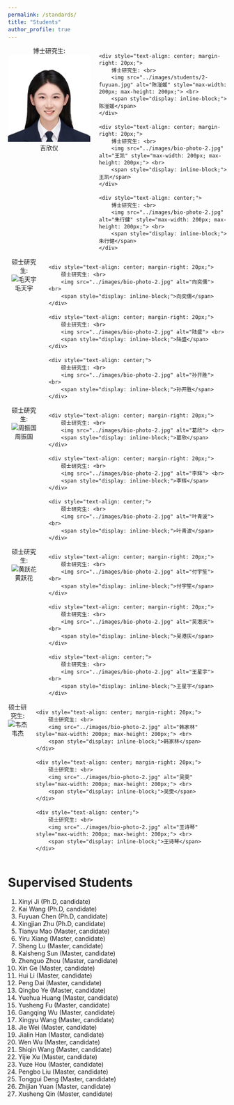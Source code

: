 ```yaml
---
permalink: /standards/
title: "Students"
author_profile: true
---
```


<div style="display: flex; justify-content: space-between;">
    <div style="text-align: center; margin-right: 20px;">
        博士研究生: <br>
        <img src="../images/students/1_xinyi.jpg" alt="吉欣仪" style="max-width: 200px; max-height: 200px;"> <br>
        <span style="display: inline-block;">吉欣仪</span>
    </div>
    
    <div style="text-align: center; margin-right: 20px;">
        博士研究生: <br>
        <img src="../images/students/2-fuyuan.jpg" alt="陈滏媛" style="max-width: 200px; max-height: 200px;"> <br>
        <span style="display: inline-block;">陈滏媛</span>
    </div>
    
    <div style="text-align: center; margin-right: 20px;">
        博士研究生: <br>
        <img src="../images/bio-photo-2.jpg" alt="王凯" style="max-width: 200px; max-height: 200px;"> <br>
        <span style="display: inline-block;">王凯</span>
    </div>
    
    <div style="text-align: center;">
        博士研究生: <br>
        <img src="../images/bio-photo-2.jpg" alt="朱行健" style="max-width: 200px; max-height: 200px;"> <br>
        <span style="display: inline-block;">朱行健</span>
    </div>
</div>



<div style="display: flex; justify-content: space-between;">
    <div style="text-align: center; margin-right: 20px;">
        硕士研究生: <br>
        <img src="../images/bio-photo-2.jpg" alt="毛天宇"> <br>
        <span style="display: inline-block;">毛天宇</span>
    </div>
    
    <div style="text-align: center; margin-right: 20px;">
        硕士研究生: <br>
        <img src="../images/bio-photo-2.jpg" alt="向奕儒"> <br>
        <span style="display: inline-block;">向奕儒</span>
    </div>
    
    <div style="text-align: center; margin-right: 20px;">
        硕士研究生: <br>
        <img src="../images/bio-photo-2.jpg" alt="陆盛"> <br>
        <span style="display: inline-block;">陆盛</span>
    </div>
    
    <div style="text-align: center;">
        硕士研究生: <br>
        <img src="../images/bio-photo-2.jpg" alt="孙开胜"> <br>
        <span style="display: inline-block;">孙开胜</span>
    </div>
</div>


<div style="display: flex; justify-content: space-between;">
    <div style="text-align: center; margin-right: 20px;">
        硕士研究生: <br>
        <img src="../images/bio-photo-2.jpg" alt="周振国"> <br>
        <span style="display: inline-block;">周振国</span>
    </div>
    
    <div style="text-align: center; margin-right: 20px;">
        硕士研究生: <br>
        <img src="../images/bio-photo-2.jpg" alt="葛欣"> <br>
        <span style="display: inline-block;">葛欣</span>
    </div>
    
    <div style="text-align: center; margin-right: 20px;">
        硕士研究生: <br>
        <img src="../images/bio-photo-2.jpg" alt="李辉"> <br>
        <span style="display: inline-block;">李辉</span>
    </div>
    
    <div style="text-align: center;">
        硕士研究生: <br>
        <img src="../images/bio-photo-2.jpg" alt="叶青波"> <br>
        <span style="display: inline-block;">叶青波</span>
    </div>
</div>



<div style="display: flex; justify-content: space-between;">
    <div style="text-align: center; margin-right: 20px;">
        硕士研究生: <br>
        <img src="../images/bio-photo-2.jpg" alt="黄跃花"> <br>
        <span style="display: inline-block;">黄跃花</span>
    </div>
    
    <div style="text-align: center; margin-right: 20px;">
        硕士研究生: <br>
        <img src="../images/bio-photo-2.jpg" alt="付宇笙"> <br>
        <span style="display: inline-block;">付宇笙</span>
    </div>
    
    <div style="text-align: center; margin-right: 20px;">
        硕士研究生: <br>
        <img src="../images/bio-photo-2.jpg" alt="吴港庆"> <br>
        <span style="display: inline-block;">吴港庆</span>
    </div>
    
    <div style="text-align: center;">
        硕士研究生: <br>
        <img src="../images/bio-photo-2.jpg" alt="王星宇"> <br>
        <span style="display: inline-block;">王星宇</span>
    </div>
</div>


<div style="display: flex; justify-content: space-between;">
    <div style="text-align: center; margin-right: 20px;">
        硕士研究生: <br>
        <img src="../images/bio-photo-2.jpg" alt="韦杰" style="max-width: 200px; max-height: 200px;"> <br>
        <span style="display: inline-block;">韦杰</span>
    </div>
    
    <div style="text-align: center; margin-right: 20px;">
        硕士研究生: <br>
        <img src="../images/bio-photo-2.jpg" alt="韩家林" style="max-width: 200px; max-height: 200px;"> <br>
        <span style="display: inline-block;">韩家林</span>
    </div>
    
    <div style="text-align: center; margin-right: 20px;">
        硕士研究生: <br>
        <img src="../images/bio-photo-2.jpg" alt="吴雯" style="max-width: 200px; max-height: 200px;"> <br>
        <span style="display: inline-block;">吴雯</span>
    </div>
    
    <div style="text-align: center;">
        硕士研究生: <br>
        <img src="../images/bio-photo-2.jpg" alt="王诗琴" style="max-width: 200px; max-height: 200px;"> <br>
        <span style="display: inline-block;">王诗琴</span>
    </div>
</div>













Supervised Students 
======

1. Xinyi Ji (Ph.D, candidate)
1. Kai Wang (Ph.D, candidate)
1. Fuyuan Chen (Ph.D, candidate)
1. Xingjian Zhu (Ph.D, candidate)
1. Tianyu Mao (Master, candidate)
1. Yiru Xiang (Master, candidate)
1. Sheng Lu (Master, candidate)
1. Kaisheng Sun (Master, candidate)
1. Zhenguo Zhou (Master, candidate)
1. Xin Ge (Master, candidate)
1. Hui Li (Master, candidate)
1. Peng Dai (Master, candidate)
1. Qingbo Ye (Master, candidate)
1. Yuehua Huang (Master, candidate)
1. Yusheng Fu (Master, candidate)
1. Gangqing Wu (Master, candidate)
1. Xingyu Wang (Master, candidate)
1. Jie Wei (Master, candidate)
1. Jialin Han (Master, candidate)
1. Wen Wu (Master, candidate)
1. Shiqin Wang (Master, candidate)
1. Yijie Xu (Master, candidate)
1. Yuze Hou (Master, candidate)
1. Pengbo Liu (Master, candidate)
1. Tonggui Deng (Master, candidate)
1. Zhijian Yuan (Master, candidate)
1. Xusheng Qin (Master, candidate)




